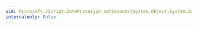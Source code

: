 ```yaml
---
uid: Microsoft.JScript.DatePrototype.setSeconds(System.Object,System.Double,System.Object)
internalonly: False
---
```

